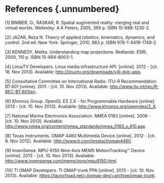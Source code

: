 # References {.unnumbered}

\[1\] BIMBER, O.; RASKAR, R. Spatial augmented reality: merging real and virtual worlds. Wellesley: A K Peters, 2005, 369 p. ISBN 15-688-1230-2.

\[2\] JAZAR, Reza N. Theory of applied robotics: kinematics, dynamics, and control. 2nd ed. New York: Springer, 2010, 883 p. ISBN 978-1-4419-1749-2.

\[3\] KENNEDY, Melita. Understanding map projections. Redlands: ESRI, 2000, 110 p. ISBN 15-894-8003-1. 

\[4\] LinuxTV Developers. Linux media infrastructure API. \[online\]. 2012 - \[cit. 18. Nov 2013\]. Available: <http://linuxtv.org/downloads/v4l-dvb-apis>.

\[5\] Consultative Committee on International Radio. ITU-R Recommendation BT.601 \[online\]. 2011 - \[cit. 10. Nov 2013\]. Available: <http://www.itu.int/rec/R-REC-BT.601/en>.

\[6\] Khronos Group. OpenGL ES 2.X - for Programmable Hardware \[online\]. 2013 - \[cit. 10. Nov 2013\]. Available: <http://www.khronos.org/opengles/2_X>.

\[7\] National Marine Electronics Association. NMEA 0183 \[online\]. 2008 - \[cit. 10. Nov 2013\]. Available: <http://www.nmea.org/content/nmea_standards/nmea_0183_v_410.asp>.

\[8\] Texas Instruments. OMAP 4460 Multimedia Device \[online\]. 2012 - \[cit. 8. Nov 2012\]. Available: <http://www.ti.com/product/omap4460>.

\[9\] InvenSense. MPU-9150 Nine-Axis MEMS MotionTracking™ Device \[online\]. 2013 - \[cit. 10. Nov 2013\]. Available: <http://www.invensense.com/mems/gyro/mpu9150.html>.

\[10\] TI OMAP Developers. TI OMAP trunk PPA \[online\]. 2013 - \[cit. 10. Nov 2013\]. Available: <https://launchpad.net/~tiomap-dev/+archive/omap-trunk>.

[freertos]:        http://www.freertos.org
[linux]:           http://www.elinux.org
[vxworks]:         http://www.windriver.com/products/vxworks
[wince]:           http://www.microsoft.com/windowsembedded
[omap4460]:        http://www.ti.com/product/omap4460
[mpu9150]:         http://www.invensense.com/mems/gyro/mpu9150.html
[ov5640]:          http://www.ovt.com/products/sensor.php?id=93
[open]:            http://linux.die.net/man/2/open
[select]:          http://linux.die.net/man/2/select
[poll]:            http://linux.die.net/man/2/poll
[ioctl]:           http://linux.die.net/man/2/ioctl
[read]:            http://linux.die.net/man/2/read
[write]:           http://linux.die.net/man/2/write
[mmap]:            http://linux.die.net/man/2/mmap
[udev]:            http://linux.die.net/man/8/udev
[mknod]:           http://linux.die.net/man/1/mknod
[querycap]:        http://linuxtv.org/downloads/v4l-dvb-apis/vidioc-querycap.html
[gfmt]:            http://linuxtv.org/downloads/v4l-dvb-apis/vidioc-g-fmt.html
[reqbufs]:         http://linuxtv.org/downloads/v4l-dvb-apis/vidioc-reqbufs.html
[querybuf]:        http://linuxtv.org/downloads/v4l-dvb-apis/vidioc-querybuf.html
[qbuf]:            http://linuxtv.org/downloads/v4l-dvb-apis/vidioc-qbuf.html
[streamon]:        http://linuxtv.org/downloads/v4l-dvb-apis/vidioc-streamon.html
[linuxtv]:         http://linuxtv.org
[v4l2api]:         http://linuxtv.org/downloads/v4l-dvb-apis
[bt601]:           http://www.itu.int/rec/R-REC-BT.601/en
[gstreamer]:       http://gstreamer.freedesktop.org
[tiomap]:          https://launchpad.net/~tiomap-dev/+archive/omap-trunk
[libjpeg]:         http://www.libjpeg-turbo.org/

